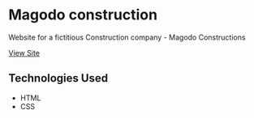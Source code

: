 # Magodo construction

Website for a fictitious Construction company - Magodo Constructions

[View Site](https://magodo-construction.netlify.app/)

## Technologies Used

- HTML
- CSS